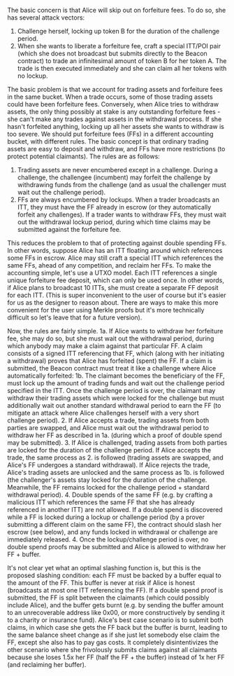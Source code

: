 The basic concern is that Alice will skip out on forfeiture fees.
To do so, she has several attack vectors:
1. Challenge herself, locking up token B for the duration of the challenge
  period.
2. When she wants to liberate a forfeiture fee, craft a special ITT/POI
  pair (which she does not broadcast but submits directly to the Beacon
  contract) to trade an infinitesimal amount of token B for her token A.
  The trade is then executed immediately and she can claim all her tokens
  with no lockup.

The basic problem is that we account for trading assets and forfeiture fees
in the same bucket. When a trade occurs, some of those trading assets could
have been forfeiture fees. Conversely, when Alice tries to withdraw assets,
the only thing possibly at stake is any outstanding forfeiture fees - she
can't make any trades against assets in the withdrawal process. If she hasn't
forfeited anything, locking up all her assets she wants to withdraw is too
severe.
We should put forfeiture fees (FFs) in a different accounting bucket, with
different rules. The basic concept is that ordinary trading assets are easy
to deposit and withdraw, and FFs have more restrictions (to protect potential
claimants). The rules are as follows:
1. Trading assets are never encumbered except in a challenge. During a
  challenge, the challengee (incumbent) may forfeit the challenge by
  withdrawing funds from the challenge (and as usual the challenger must
  wait out the challenge period).
2. FFs are always encumbered by lockups. When a trader broadcasts an ITT,
  they must have the FF already in escrow (or they automatically forfeit
  any challenges). If a trader wants to withdraw FFs, they must wait out
  the withdrawal lockup period, during which time claims may be submitted
  against the forfeiture fee.

This reduces the problem to that of protecting against double spending FFs.
In other words, suppose Alice has an ITT floating around which references
some FFs in escrow. Alice may still craft a special ITT which references
the same FFs, ahead of any competition, and reclaim her FFs. To make the
accounting simple, let's use a UTXO model. Each ITT references a single
unique forfeiture fee deposit, which can only be used once. In other
words, if Alice plans to broadcast 10 ITTs, she must create a separate FF
deposit for each ITT. (This is super inconvenient to the user of course but
it's easier for us as the designer to reason about. There are ways to make
this more convenient for the user using Merkle proofs but it's more
technically difficult so let's leave that for a future version).

Now, the rules are fairly simple.
1a. If Alice wants to withdraw her forfeiture fee, she may do so, but she must
  wait out the withdrawal period, during which anybody may make a claim against
  that particular FF. A claim consists of a signed ITT referencing that FF,
  which (along with her initiating a withdrawal) proves that Alice has
  forfeited (spent) the FF. If a claim is submitted, the Beacon contract
  must treat it like a challenge where Alice automatically forfeited:
  1b. The claimant becomes the beneficiary of the FF, must lock up the amount
  of trading funds and wait out the challenge period specified in the ITT.
  Once the challenge period is over, the claimant may withdraw their trading
  assets which were locked for the challenge but must additionally wait out
  another standard withdrawal period to earn the FF (to mitigate an attack
  where Alice challenges herself with a very short challenge period).
2. If Alice accepts a trade, trading assets from both parties are swapped,
  and Alice must wait out the withdrawal period to withdraw her FF as
  described in 1a. (during which a proof of double spend may be submitted).
3. If Alice is challenged, trading assets from both parties are locked
  for the duration of the challenge period. If Alice accepts the trade,
  the same process as 2. is followed (trading assets are swapped, and
  Alice's FF undergoes a standard withdrawal). If Alice rejects the trade,
  Alice's trading assets are unlocked and the same process as 1b. is followed
  (the challenger's assets stay locked for the duration of the challenge.
  Meanwhile, the FF remains locked for the challenge period + standard
  withdrawal period).
4. Double spends of the same FF (e.g. by crafting a malicious ITT which
  references the same FF that she has already referenced in another ITT) are
  not allowed. If a double spend is discovered while a FF is locked
  during a lockup or challenge period (by a prover submitting a different
  claim on the same FF), the contract should slash her escrow (see below),
  and any funds locked in withdrawal or challenge are immediately released.
4. Once the lockup/challenge period is over, no double spend proofs may
  be submitted and Alice is allowed to withdraw her FF + buffer.

It's not clear yet what an optimal slashing function is, but this is the
proposed slashing condition: each FF must be backed by a buffer equal to
the amount of the FF. This buffer is never at risk if Alice is honest
(broadcasts at most one ITT referencing the FF). If a double spend proof is
submitted, the FF is split between the claimants (which could possibly include
Alice), and the buffer gets burnt (e.g. by sending the buffer amount to an
unrecoverable address like 0x00, or more constructively by sending it to a
charity or insurance fund). Alice's best case scenario is to submit both
claims, in which case she gets the FF back but the buffer is burnt, leading to
the same balance sheet change as if she just let somebody else claim the FF,
except she also has to pay gas costs. It completely disintentivizes the other
scenario where she frivolously submits claims against all claimants because
she loses 1.5x her FF (half the FF + the buffer) instead of 1x her FF (and
reclaiming her buffer).
